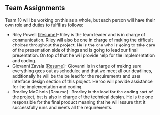 ## Team Assignments ##

Team 10 will be working on this as a whole, but each person will have their own role and duties to fulfill as follows:

- Riley Powell [[Resume](https://github.com/brodeymc/Team10Project/blob/main/Riley%20Powell.md)]- Riley is the team leader and is in charge of communication. Riley will also be one in charge of making the difficult choices throughout the project. He is the one who is going to take care of the presentation side of things and is going to lead our final presentation. On top of that he will provide help for the implementation and coding.
- Giovanni Zavala [[Resume](https://github.com/brodeymc/Team10Project/blob/main/SWE%203313%20Giovanni's%20Resume.md)]- Giovanni is in charge of making sure everything goes out as scheduled and that we meet all our deadlines, additionally he will be the be lead for the requirements and user interface design section of this project. He too will provide assistance for the implementation and coding.
- Brodley McGinnis [Resume]- Brodley is the lead for the coding part of the project, but is also in charge of the technical design. He is the one responsible for the final product meaning that he will assure that it successfully runs and meets all the requirements. 